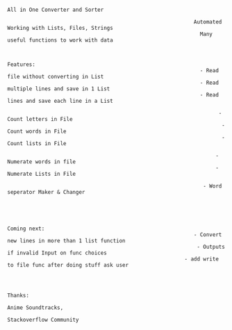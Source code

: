                                                                         All in One Converter and Sorter

                                                                Automated Working with Lists, Files, Strings
                                                                  Many useful functions to work with data


                                                                                 Features:
                                                                  - Read file without converting in List
                                                                  - Read multiple lines and save in 1 List
                                                                  - Read lines and save each line in a List
                                                                  
                                                                        - Count letters in File
                                                                         - Count words in File
                                                                         - Count lists in File
                                                                    
                                                                       - Numerate words in file
                                                                       - Numerate Lists in File
                                                                                        
                                                                   - Word seperator Maker & Changer
                                                                             
                                                                             


                                                                                 Coming next:
                                                                - Convert new lines in more than 1 list function
                                                                 - Outputs if invalid Input on func choices
                                                             - add write to file func after doing stuff ask user



                                                                                 Thanks:
                                                                            Anime Soundtracks,
                                                                         Stackoverflow Community
